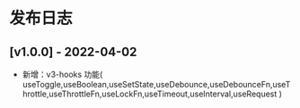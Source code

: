 # 发布日志

## [v1.0.0] - 2022-04-02

- 新增：v3-hooks 功能( useToggle,useBoolean,useSetState,useDebounce,useDebounceFn,useThrottle,useThrottleFn,useLockFn,useTimeout,useInterval,useRequest )
